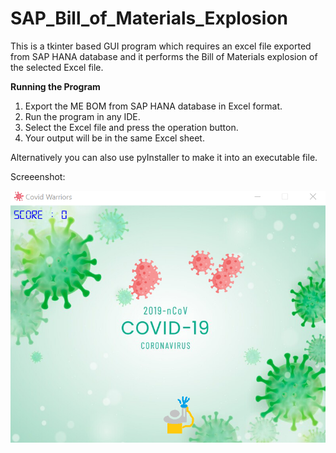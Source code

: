 # SAP_Bill_of_Materials_Explosion

This is a tkinter based GUI program which requires an excel file exported from SAP HANA database and it performs the Bill of Materials explosion of the selected Excel file.

**Running the Program**
1. Export the ME BOM from SAP HANA database in Excel format.
2. Run the program in any IDE.
3. Select the Excel file and press the operation button.
4. Your output will be in the same Excel sheet.

Alternatively you can also use pyInstaller to make it into an executable file.

Screeenshot:


![Game Screenshot](https://raw.githubusercontent.com/rainirnai/pygame_game/master/Game%20Screenshot.PNG)

